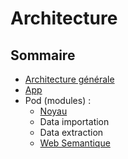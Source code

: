# Architecture 

## Sommaire

- [Architecture générale](./general_architecture_fr.md)
- [App](./app/index_fr.md)
- Pod (modules) :
  * [Noyau](./core/index_fr.md)
  * Data importation
  * Data extraction
  * [Web Semantique](./rdf/index_fr.md)